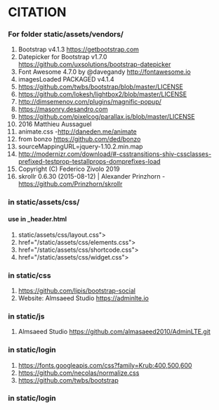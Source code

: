 # CITATION

### For folder static/assets/vendors/
1. Bootstrap v4.1.3 https://getbootstrap.com
2. Datepicker for Bootstrap v1.7.0 https://github.com/uxsolutions/bootstrap-datepicker
3. Font Awesome 4.7.0 by @davegandy http://fontawesome.io 
4. imagesLoaded PACKAGED v4.1.4
5. https://github.com/twbs/bootstrap/blob/master/LICENSE
6. https://github.com/lokesh/lightbox2/blob/master/LICENSE
7. http://dimsemenov.com/plugins/magnific-popup/
8. https://masonry.desandro.com
9. https://github.com/pixelcog/parallax.js/blob/master/LICENSE
10. 2016 Matthieu Aussaguel
11. animate.css -http://daneden.me/animate
12. from bonzo https://github.com/ded/bonzo
13. sourceMappingURL=jquery-1.10.2.min.map
14. http://modernizr.com/download/#-csstransitions-shiv-cssclasses-prefixed-testprop-testallprops-domprefixes-load
15. Copyright (C) Federico Zivolo 2019
16. skrollr 0.6.30 (2015-08-12) | Alexander Prinzhorn - https://github.com/Prinzhorn/skrollr 

### in static/assets/css/ 
#### use in _header.html
1. static/assets/css/layout.css">
2. href="/static/assets/css/elements.css">
3. href="/static/assets/css/shortcode.css">
4. href="/static/assets/css/widget.css">  

### in static/css
1. https://github.com/lipis/bootstrap-social
2. Website: Almsaeed Studio <https://adminlte.io>

### in static/js
1. Almsaeed Studio https://github.com/almasaeed2010/AdminLTE.git

### in static/login
1. https://fonts.googleapis.com/css?family=Krub:400,500,600
2. https://github.com/necolas/normalize.css
3. https://github.com/twbs/bootstrap

### in static/login

